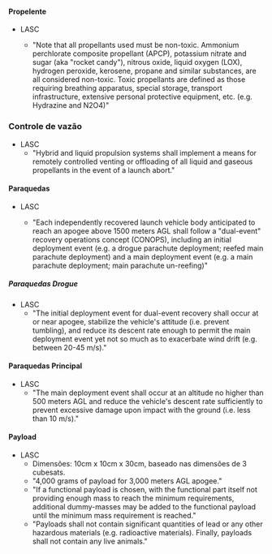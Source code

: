#### Propelente

* LASC

  * "Note that all propellants used must be non-toxic. Ammonium perchlorate composite propellant (APCP), potassium nitrate and sugar (aka "rocket candy"), nitrous oxide, liquid oxygen (LOX), hydrogen peroxide, kerosene, propane and similar substances, are all considered non-toxic. Toxic propellants are defined as those requiring breathing apparatus, special storage, transport infrastructure, extensive personal protective equipment, etc. (e.g. Hydrazine and N2O4)"

### Controle de vazão

* LASC
  * "Hybrid and liquid propulsion systems shall implement a means for remotely controlled venting or offloading of all liquid and gaseous propellants in the event of a launch abort."

#### Paraquedas

* LASC
  
  * "Each independently recovered launch vehicle body anticipated to reach an apogee above 1500 meters AGL shall follow a "dual-event" recovery operations concept (CONOPS), including an initial deployment event (e.g. a drogue parachute deployment; reefed main parachute deployment) and a main deployment event (e.g. a main parachute deployment; main parachute un-reefing)"

##### Paraquedas Drogue

* LASC
  * "The initial deployment event for dual-event recovery shall occur at or near apogee, stabilize the vehicle's attitude (i.e. prevent tumbling), and reduce its descent rate enough to permit the main deployment event yet not so much as to exacerbate wind drift (e.g. between 20-45 m/s)."

#### Paraquedas Principal

* LASC
  * "The main deployment event shall occur at an altitude no higher than 500 meters AGL and reduce the vehicle's descent rate sufficiently to prevent excessive damage upon impact with the ground (i.e. less than 10  m/s)."

#### Payload

* LASC
  * Dimensões: 10cm x 10cm x 30cm, baseado nas dimensões de 3 cubesats.
  * "4,000 grams of payload for 3,000 meters AGL apogee."
  * "If a functional payload is chosen, with the functional part itself not providing enough mass to reach the minimum requirements, additional dummy-masses may be added to the functional payload until the minimum mass requirement is reached."
  * "Payloads shall not contain significant quantities of lead or any other hazardous materials (e.g. radioactive materials). Finally, payloads shall not contain any live animals."
